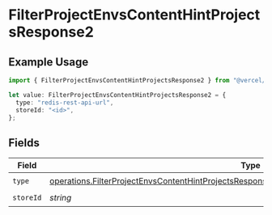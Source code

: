 # FilterProjectEnvsContentHintProjectsResponse2

## Example Usage

```typescript
import { FilterProjectEnvsContentHintProjectsResponse2 } from "@vercel/sdk/models/operations/filterprojectenvs.js";

let value: FilterProjectEnvsContentHintProjectsResponse2 = {
  type: "redis-rest-api-url",
  storeId: "<id>",
};
```

## Fields

| Field                                                                                                                                                                                                            | Type                                                                                                                                                                                                             | Required                                                                                                                                                                                                         | Description                                                                                                                                                                                                      |
| ---------------------------------------------------------------------------------------------------------------------------------------------------------------------------------------------------------------- | ---------------------------------------------------------------------------------------------------------------------------------------------------------------------------------------------------------------- | ---------------------------------------------------------------------------------------------------------------------------------------------------------------------------------------------------------------- | ---------------------------------------------------------------------------------------------------------------------------------------------------------------------------------------------------------------- |
| `type`                                                                                                                                                                                                           | [operations.FilterProjectEnvsContentHintProjectsResponse200ApplicationJSONResponseBody3EnvsType](../../models/operations/filterprojectenvscontenthintprojectsresponse200applicationjsonresponsebody3envstype.md) | :heavy_check_mark:                                                                                                                                                                                               | N/A                                                                                                                                                                                                              |
| `storeId`                                                                                                                                                                                                        | *string*                                                                                                                                                                                                         | :heavy_check_mark:                                                                                                                                                                                               | N/A                                                                                                                                                                                                              |